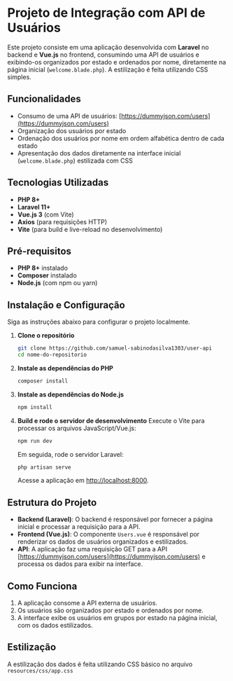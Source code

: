 # Projeto de Integração com API de Usuários

Este projeto consiste em uma aplicação desenvolvida com **Laravel** no backend e **Vue.js** no frontend, consumindo uma API de usuários e exibindo-os organizados por estado e ordenados por nome, diretamente na página inicial (`welcome.blade.php`). A estilização é feita utilizando CSS simples.

## Funcionalidades
- Consumo de uma API de usuários: [https://dummyjson.com/users](https://dummyjson.com/users)
- Organização dos usuários por estado
- Ordenação dos usuários por nome em ordem alfabética dentro de cada estado
- Apresentação dos dados diretamente na interface inicial (`welcome.blade.php`) estilizada com CSS

## Tecnologias Utilizadas
- **PHP 8+**
- **Laravel 11+**
- **Vue.js 3** (com Vite)
- **Axios** (para requisições HTTP)
- **Vite** (para build e live-reload no desenvolvimento)

## Pré-requisitos
- **PHP 8+** instalado
- **Composer** instalado
- **Node.js** (com npm ou yarn)

## Instalação e Configuração
Siga as instruções abaixo para configurar o projeto localmente.

1. **Clone o repositório**
    ```bash
    git clone https://github.com/samuel-sabinodasilva1303/user-api
    cd nome-do-repositorio
    ```

2. **Instale as dependências do PHP**
    ```bash
    composer install
    ```

3. **Instale as dependências do Node.js**
    ```bash
    npm install
    ```

4. **Build e rode o servidor de desenvolvimento**
    Execute o Vite para processar os arquivos JavaScript/Vue.js:
    ```bash
    npm run dev
    ```
    Em seguida, rode o servidor Laravel:
    ```bash
    php artisan serve
    ```
    Acesse a aplicação em [http://localhost:8000](http://localhost:8000).

## Estrutura do Projeto
- **Backend (Laravel)**: O backend é responsável por fornecer a página inicial e processar a requisição para a API.
- **Frontend (Vue.js)**: O componente `Users.vue` é responsável por renderizar os dados de usuários organizados e estilizados.
- **API**: A aplicação faz uma requisição GET para a API [https://dummyjson.com/users](https://dummyjson.com/users) e processa os dados para exibir na interface.

## Como Funciona
1. A aplicação consome a API externa de usuários.
2. Os usuários são organizados por estado e ordenados por nome.
3. A interface exibe os usuários em grupos por estado na página inicial, com os dados estilizados.

## Estilização
A estilização dos dados é feita utilizando CSS básico no arquivo `resources/css/app.css`

